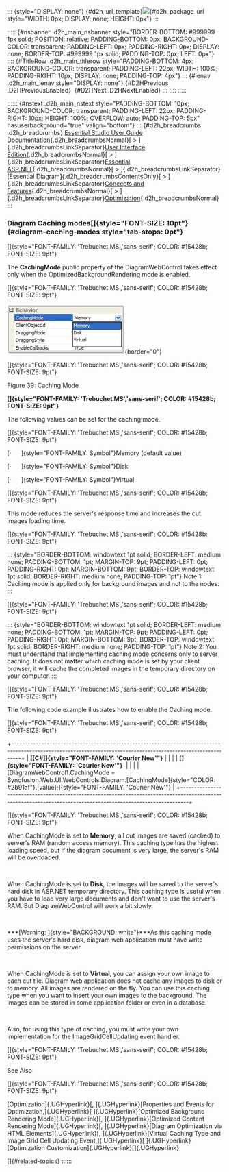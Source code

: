 ::: {style="DISPLAY: none"}
[](ms-xhelp:///?Id=d2h_url_template){#d2h_url_template}![](!package_url!){#d2h_package_url style="WIDTH: 0px; DISPLAY: none; HEIGHT: 0px"}
:::

::::: {#nsbanner .d2h_main_nsbanner style="BORDER-BOTTOM: #999999 1px solid; POSITION: relative; PADDING-BOTTOM: 0px; BACKGROUND-COLOR: transparent; PADDING-LEFT: 0px; PADDING-RIGHT: 0px; DISPLAY: none; BORDER-TOP: #999999 1px solid; PADDING-TOP: 0px; LEFT: 0px"}
:::: {#TitleRow .d2h_main_titlerow style="PADDING-BOTTOM: 4px; BACKGROUND-COLOR: transparent; PADDING-LEFT: 22px; WIDTH: 100%; PADDING-RIGHT: 10px; DISPLAY: none; PADDING-TOP: 4px"}
::: {#ienav .d2h_main_ienav style="DISPLAY: none"}
[](ms-xhelp:///?Id=b4e24b18-1acc-4652-94ce-4c246b8a86cc){#D2HPrevious .D2HPreviousEnabled}  [](ms-xhelp:///?Id=9b1c2bf3-f784-41d5-872d-fadc1ff99d96){#D2HNext .D2HNextEnabled}
:::
::::
:::::

:::::: {#nstext .d2h_main_nstext style="PADDING-BOTTOM: 10px; BACKGROUND-COLOR: transparent; PADDING-LEFT: 22px; PADDING-RIGHT: 10px; HEIGHT: 100%; OVERFLOW: auto; PADDING-TOP: 5px" hasuserbackground="true" valign="bottom"}
::: {#d2h_breadcrumbs .d2h_breadcrumbs}
[Essential Studio User Guide Documentation](ms-xhelp:///?Id=12457748-09e3-4d74-a240-8e049cedf030){.d2h_breadcrumbsNormal}[ \> ]{.d2h_breadcrumbsLinkSeparator}[User Interface Edition](ms-xhelp:///?Id=c29296b7-531c-413b-a0ec-488ca1f7f669){.d2h_breadcrumbsNormal}[ \> ]{.d2h_breadcrumbsLinkSeparator}[Essential ASP.NET](ms-xhelp:///?Id=25c35330-c127-4dad-9a92-ed79dc7261a6){.d2h_breadcrumbsNormal}[ \> ]{.d2h_breadcrumbsLinkSeparator}[Essential Diagram]{.d2h_breadcrumbsContentsOnly}[ \> ]{.d2h_breadcrumbsLinkSeparator}[Concepts and Features](ms-xhelp:///?Id=f9aa55fb-f8cf-43da-a8be-de231dc0d949){.d2h_breadcrumbsNormal}[ \> ]{.d2h_breadcrumbsLinkSeparator}[Optimization](ms-xhelp:///?Id=b87d4bc7-af66-4e6f-81ff-c63c4bc639b4){.d2h_breadcrumbsNormal}
:::

### Diagram Caching modes[]{style="FONT-SIZE: 10pt"} {#diagram-caching-modes style="tab-stops: 0pt"}

[]{style="FONT-FAMILY: 'Trebuchet MS','sans-serif'; COLOR: #15428b; FONT-SIZE: 9pt"} 

The **CachingMode** public property of the DiagramWebControl takes effect only when the OptimizedBackgroundRendering mode is enabled.

[]{style="FONT-FAMILY: 'Trebuchet MS','sans-serif'; COLOR: #15428b; FONT-SIZE: 9pt"} 

![](ImagesExt/image65_45.png){border="0"}

[]{style="FONT-FAMILY: 'Trebuchet MS','sans-serif'; COLOR: #15428b; FONT-SIZE: 9pt"} 

Figure 39: Caching Mode

**[]{style="FONT-FAMILY: 'Trebuchet MS','sans-serif'; COLOR: #15428b; FONT-SIZE: 9pt"}** 

The following values can be set for the caching mode.

[]{style="FONT-FAMILY: 'Trebuchet MS','sans-serif'; COLOR: #15428b; FONT-SIZE: 9pt"} 

[·      ]{style="FONT-FAMILY: Symbol"}Memory (default value)

[·      ]{style="FONT-FAMILY: Symbol"}Disk

[·      ]{style="FONT-FAMILY: Symbol"}Virtual

[]{style="FONT-FAMILY: 'Trebuchet MS','sans-serif'; COLOR: #15428b; FONT-SIZE: 9pt"} 

This mode reduces the server\'s response time and increases the cut images loading time.

[]{style="FONT-FAMILY: 'Trebuchet MS','sans-serif'; COLOR: #15428b; FONT-SIZE: 9pt"} 

::: {style="BORDER-BOTTOM: windowtext 1pt solid; BORDER-LEFT: medium none; PADDING-BOTTOM: 1pt; MARGIN-TOP: 9pt; PADDING-LEFT: 0pt; PADDING-RIGHT: 0pt; MARGIN-BOTTOM: 9pt; BORDER-TOP: windowtext 1pt solid; BORDER-RIGHT: medium none; PADDING-TOP: 1pt"}
Note 1: Caching mode is applied only for background images and not to the nodes.
:::

[]{style="FONT-FAMILY: 'Trebuchet MS','sans-serif'; COLOR: #15428b; FONT-SIZE: 9pt"} 

::: {style="BORDER-BOTTOM: windowtext 1pt solid; BORDER-LEFT: medium none; PADDING-BOTTOM: 1pt; MARGIN-TOP: 9pt; PADDING-LEFT: 0pt; PADDING-RIGHT: 0pt; MARGIN-BOTTOM: 9pt; BORDER-TOP: windowtext 1pt solid; BORDER-RIGHT: medium none; PADDING-TOP: 1pt"}
Note 2: You must understand that implementing caching mode concerns only to server caching. It does not matter which caching mode is set by your client browser, it will cache the completed images in the temporary directory on your computer.
:::

[]{style="FONT-FAMILY: 'Trebuchet MS','sans-serif'; COLOR: #15428b; FONT-SIZE: 9pt"} 

The following code example illustrates how to enable the Caching mode.

[]{style="FONT-FAMILY: 'Trebuchet MS','sans-serif'; COLOR: #15428b; FONT-SIZE: 9pt"} 

+---------------------------------------------------------------------------------------------------------------------------------------------------------------+
| **[\[C#\]]{style="FONT-FAMILY: 'Courier New'"}**                                                                                                              |
|                                                                                                                                                               |
| **[]{style="FONT-FAMILY: 'Courier New'"}**                                                                                                                    |
|                                                                                                                                                               |
| [DiagramWebControl1.CachingMode = Syncfusion.Web.UI.WebControls.Diagram.[CachingMode]{style="COLOR: #2b91af"}.\[value\];]{style="FONT-FAMILY: 'Courier New'"} |
+---------------------------------------------------------------------------------------------------------------------------------------------------------------+

[]{style="FONT-FAMILY: 'Trebuchet MS','sans-serif'; COLOR: #15428b; FONT-SIZE: 9pt"} 

When CachingMode is set to **Memory**, all cut images are saved (cached) to server\'s RAM (random access memory). This caching type has the highest loading speed, but if the diagram document is very large, the server\'s RAM will be overloaded.

           

When CachingMode is set to **Disk**, the images will be saved to the server\'s hard disk in ASP.NET temporary directory. This caching type is useful when you have to load very large documents and don\'t want to use the server\'s RAM. But DiagramWebControl will work a bit slowly.

 

***[Warning: ]{style="BACKGROUND: white"}***As this caching mode uses the server\'s hard disk, diagram web application must have write permissions on the server.

 

When CachingMode is set to **Virtual**, you can assign your own image to each cut tile. Diagram web application does not cache any images to disk or to memory. All images are rendered on the fly. You can use this caching type when you want to insert your own images to the background. The images can be stored in some application folder or even in a database.

 

Also, for using this type of caching, you must write your own implementation for the ImageGridCellUpdating event handler.

[]{style="FONT-FAMILY: 'Trebuchet MS','sans-serif'; COLOR: #15428b; FONT-SIZE: 9pt"} 

See Also

[]{style="FONT-FAMILY: 'Trebuchet MS','sans-serif'; COLOR: #15428b; FONT-SIZE: 9pt"} 

[Optimization]{.UGHyperlink}[, ]{.UGHyperlink}[Properties and Events for Optimization,]{.UGHyperlink}[ ]{.UGHyperlink}[Optimized Background Rendering Mode]{.UGHyperlink}[, ]{.UGHyperlink}[Optimized Content Rendering Mode]{.UGHyperlink}[, ]{.UGHyperlink}[Diagram Optimization via HTML Elements]{.UGHyperlink}[, ]{.UGHyperlink}[Virtual Caching Type and Image Grid Cell Updating Event,]{.UGHyperlink}[ ]{.UGHyperlink}[Optimization Customization]{.UGHyperlink}[]{.UGHyperlink}

[]{#related-topics}
::::::
